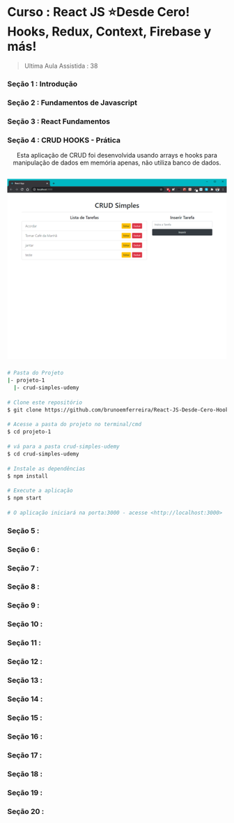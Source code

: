 # Curso : React JS ⭐Desde Cero! Hooks, Redux, Context, Firebase y más!

> Ultima Aula Assistida : 38

### Seção 1 : Introdução

### Seção 2 : Fundamentos de Javascript

### Seção 3 : React Fundamentos

<h3 align="left">
   Seção 4 : CRUD HOOKS - Prática
</h3>
<p align="center">
    Esta aplicação de CRUD foi desenvolvida usando arrays e hooks para manipulação de dados em memória apenas, não utiliza banco de dados.
</p>
<h2 align="center">
    <img width="700px" alt="CRUDSimples" title="#CRUDSimples" src="./assets/crud-simples-array.png" />
</h2>

```bash
# Pasta do Projeto
|- projeto-1
  |- crud-simples-udemy

# Clone este repositório
$ git clone https://github.com/brunoemferreira/React-JS-Desde-Cero-Hooks-Redux-Context-Firebase-y-m-s.git

# Acesse a pasta do projeto no terminal/cmd
$ cd projeto-1

# vá para a pasta crud-simples-udemy
$ cd crud-simples-udemy

# Instale as dependências
$ npm install

# Execute a aplicação
$ npm start

# O aplicação iniciará na porta:3000 - acesse <http://localhost:3000>
```

### Seção 5 :

### Seção 6 :

### Seção 7 :

### Seção 8 :

### Seção 9 :

### Seção 10 :

### Seção 11 :

### Seção 12 :

### Seção 13 :

### Seção 14 :

### Seção 15 :

### Seção 16 :

### Seção 17 :

### Seção 18 :

### Seção 19 :

### Seção 20 :
